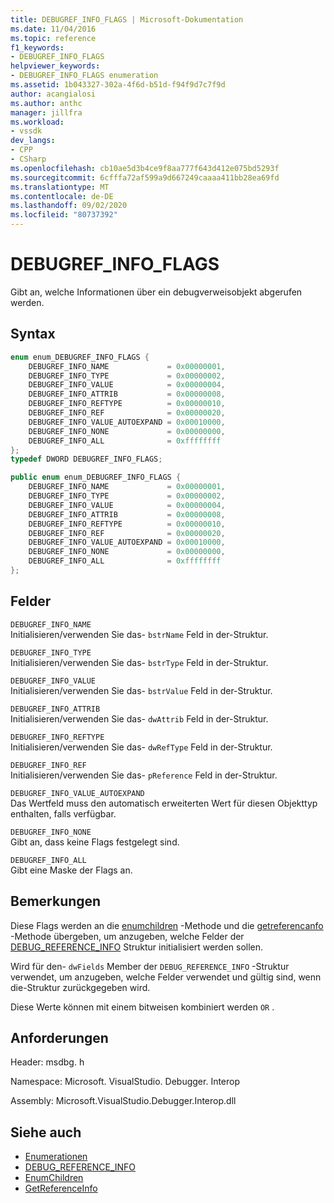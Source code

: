 ```yaml
---
title: DEBUGREF_INFO_FLAGS | Microsoft-Dokumentation
ms.date: 11/04/2016
ms.topic: reference
f1_keywords:
- DEBUGREF_INFO_FLAGS
helpviewer_keywords:
- DEBUGREF_INFO_FLAGS enumeration
ms.assetid: 1b043327-302a-4f6d-b51d-f94f9d7c7f9d
author: acangialosi
ms.author: anthc
manager: jillfra
ms.workload:
- vssdk
dev_langs:
- CPP
- CSharp
ms.openlocfilehash: cb10ae5d3b4ce9f8aa777f643d412e075bd5293f
ms.sourcegitcommit: 6cfffa72af599a9d667249caaaa411bb28ea69fd
ms.translationtype: MT
ms.contentlocale: de-DE
ms.lasthandoff: 09/02/2020
ms.locfileid: "80737392"
---
```

# <a name="debugref_info_flags"></a>DEBUGREF_INFO_FLAGS
Gibt an, welche Informationen über ein debugverweisobjekt abgerufen werden.

## <a name="syntax"></a>Syntax

```cpp
enum enum_DEBUGREF_INFO_FLAGS {
    DEBUGREF_INFO_NAME             = 0x00000001,
    DEBUGREF_INFO_TYPE             = 0x00000002,
    DEBUGREF_INFO_VALUE            = 0x00000004,
    DEBUGREF_INFO_ATTRIB           = 0x00000008,
    DEBUGREF_INFO_REFTYPE          = 0x00000010,
    DEBUGREF_INFO_REF              = 0x00000020,
    DEBUGREF_INFO_VALUE_AUTOEXPAND = 0x00010000,
    DEBUGREF_INFO_NONE             = 0x00000000,
    DEBUGREF_INFO_ALL              = 0xffffffff
};
typedef DWORD DEBUGREF_INFO_FLAGS;
```

```csharp
public enum enum_DEBUGREF_INFO_FLAGS {
    DEBUGREF_INFO_NAME             = 0x00000001,
    DEBUGREF_INFO_TYPE             = 0x00000002,
    DEBUGREF_INFO_VALUE            = 0x00000004,
    DEBUGREF_INFO_ATTRIB           = 0x00000008,
    DEBUGREF_INFO_REFTYPE          = 0x00000010,
    DEBUGREF_INFO_REF              = 0x00000020,
    DEBUGREF_INFO_VALUE_AUTOEXPAND = 0x00010000,
    DEBUGREF_INFO_NONE             = 0x00000000,
    DEBUGREF_INFO_ALL              = 0xffffffff
};
```

## <a name="fields"></a>Felder
`DEBUGREF_INFO_NAME`\
Initialisieren/verwenden Sie das- `bstrName` Feld in der-Struktur.

`DEBUGREF_INFO_TYPE`\
Initialisieren/verwenden Sie das- `bstrType` Feld in der-Struktur.

`DEBUGREF_INFO_VALUE`\
Initialisieren/verwenden Sie das- `bstrValue` Feld in der-Struktur.

`DEBUGREF_INFO_ATTRIB`\
Initialisieren/verwenden Sie das- `dwAttrib` Feld in der-Struktur.

`DEBUGREF_INFO_REFTYPE`\
Initialisieren/verwenden Sie das- `dwRefType` Feld in der-Struktur.

`DEBUGREF_INFO_REF`\
Initialisieren/verwenden Sie das- `pReference` Feld in der-Struktur.

`DEBUGREF_INFO_VALUE_AUTOEXPAND`\
Das Wertfeld muss den automatisch erweiterten Wert für diesen Objekttyp enthalten, falls verfügbar.

`DEBUGREF_INFO_NONE`\
Gibt an, dass keine Flags festgelegt sind.

`DEBUGREF_INFO_ALL`\
Gibt eine Maske der Flags an.

## <a name="remarks"></a>Bemerkungen
Diese Flags werden an die [enumchildren](../../../extensibility/debugger/reference/idebugreference2-enumchildren.md) -Methode und die [getreferencanfo](../../../extensibility/debugger/reference/idebugreference2-getreferenceinfo.md) -Methode übergeben, um anzugeben, welche Felder der [DEBUG_REFERENCE_INFO](../../../extensibility/debugger/reference/debug-reference-info.md) Struktur initialisiert werden sollen.

Wird für den- `dwFields` Member der `DEBUG_REFERENCE_INFO` -Struktur verwendet, um anzugeben, welche Felder verwendet und gültig sind, wenn die-Struktur zurückgegeben wird.

Diese Werte können mit einem bitweisen kombiniert werden `OR` .

## <a name="requirements"></a>Anforderungen
Header: msdbg. h

Namespace: Microsoft. VisualStudio. Debugger. Interop

Assembly: Microsoft.VisualStudio.Debugger.Interop.dll

## <a name="see-also"></a>Siehe auch
- [Enumerationen](../../../extensibility/debugger/reference/enumerations-visual-studio-debugging.md)
- [DEBUG_REFERENCE_INFO](../../../extensibility/debugger/reference/debug-reference-info.md)
- [EnumChildren](../../../extensibility/debugger/reference/idebugreference2-enumchildren.md)
- [GetReferenceInfo](../../../extensibility/debugger/reference/idebugreference2-getreferenceinfo.md)
